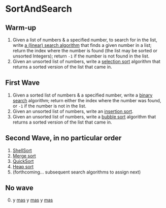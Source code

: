 # SortAndSearch

## Warm-up
1. Given a list of numbers & a specified number, to search for in the list, write [a (linear) search algorithm](https://www.geeksforgeeks.org/linear-search/) that finds a given number in a list; return the index where the number is found (the list may be sorted or unsorted Integers); return `-1` if the number is not found in the list.
2. Given an unsorted list of numbers, write a [selection sort](https://www.geeksforgeeks.org/selection-sort/) algorithm that returns a sorted version of the list that came in.

## First Wave
1. Given a sorted list of numbers & a specified number, write a [binary search](https://www.geeksforgeeks.org/selection-sort/) algorithm; return either the index where the number was found, or `-1` if the number is not in the list.
2. Given an unsorted list of numbers, write an [insertion sort](https://www.geeksforgeeks.org/insertion-sort/).
3. Given an unsorted list of numbers, write a [bubble sort](https://www.geeksforgeeks.org/bubble-sort/) algorithm that returns a sorted version of the list that came in.

## Second Wave, in no particular order
1. [ShellSort](https://www.geeksforgeeks.org/shellsort/)
2. [Merge sort](https://www.geeksforgeeks.org/merge-sort/)
3. [QuickSort](https://www.geeksforgeeks.org/quick-sort/)
4. [Heap sort](https://www.geeksforgeeks.org/heap-sort/)
5. (forthcoming... subsequent search algorithms to assign next)

## No wave
0. y [mas](https://www.youtube.com/watch?v=kPRA0W1kECg) y [mas](https://www.youtube.com/watch?v=fWubJgIWyxQ) y [mas](https://www.youtube.com/watch?v=8MsTNqK3o_w)